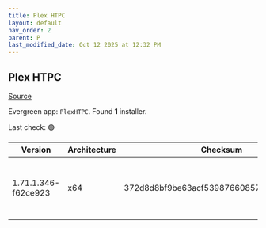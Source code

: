 ```yaml
---
title: Plex HTPC
layout: default
nav_order: 2
parent: P
last_modified_date: Oct 12 2025 at 12:32 PM
---
```


## Plex HTPC

[Source](https://www.plex.tv/media-server-downloads/)

Evergreen app: `PlexHTPC`. Found **1** installer.

Last check: 🟢

| Version             | Architecture | Checksum                                 | URI                                                                                                                                                                                                      |
| ------------------- | ------------ | ---------------------------------------- | -------------------------------------------------------------------------------------------------------------------------------------------------------------------------------------------------------- |
| 1.71.1.346-f62ce923 | x64          | 372d8d8bf9be63acf539876608570c464adad86d | [https://downloads.plex.tv/htpc/1.71.1.346-f62ce923/windows/PlexHTPC-1.71.1.346-f62ce923-x86_64.exe](https://downloads.plex.tv/htpc/1.71.1.346-f62ce923/windows/PlexHTPC-1.71.1.346-f62ce923-x86_64.exe) |
